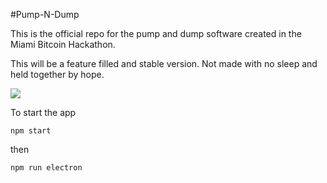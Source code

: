 #Pump-N-Dump


This is the official repo for the pump and dump software created in the Miami Bitcoin Hackathon.

This will be a feature filled and stable version. Not made with no sleep and held together by hope.

![](https://raw.githubusercontent.com/ThePixelBro22/Pump-N-Dump/master/public/icon.png)


To start the app 

`npm start`

then

`npm run electron`